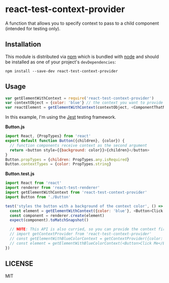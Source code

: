 # react-test-context-provider

A function that allows you to specify context to pass to a child component (intended for testing only).

## Installation

This module is distributed via [npm][npm] which is bundled with [node][node] and should
be installed as one of your project's `devDependencies`:

```
npm install --save-dev react-test-context-provider
```

## Usage

```javascript
var getElementWithContext = require('react-test-context-provider')
var contextObject = {color: 'blue'} // the context you want to provide to the children components
var reactElement = getElementWithContext(contextObject, <ComponentThatNeedsContext />) // returns the react element as rendered with the given context
```

In this example, I'm using the [Jest](http://facebook.github.io/jest/) testing framework.

**Button.js**

```javascript
import React, {PropTypes} from 'react'
export default function Button({children}, {color}) {
  // function components receive context as the second argument
  return <button style={{background: color}}>{children}</button>
}
Button.propTypes = {children: PropTypes.any.isRequired}
Button.contextTypes = {color: PropTypes.string}
```

**Button.test.js**

```javascript
import React from 'react'
import renderer from 'react-test-renderer'
import getElementWithContext from 'react-test-context-provider'
import Button from './Button'

test('styles the button with a background of the context color', () => {
  const element = getElementWithContext({color: 'blue'}, <Button>Click Me</Button>)
  const component = renderer.create(element)
  expect(component).toMatchSnapshot()

  // NOTE: This API is also curried, so you can provide the context first and the children later:
  // import getContextProvider from 'react-test-context-provider'
  // const getElementWithBlueColorContext = getContextProvider({color: 'blue'})
  // const element = getElementWithBlueColorContext(<Button>Click Me</Button>)
})
```

## LICENSE

MIT

[npm]: https://www.npmjs.com/
[node]: https://nodejs.org
